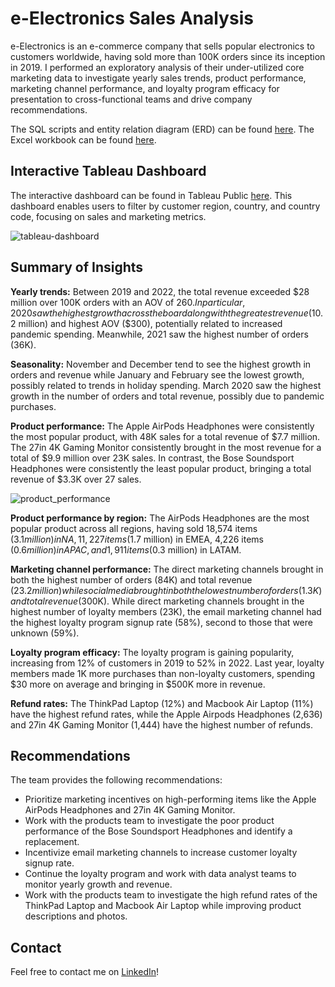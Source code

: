 # e-Electronics Sales Analysis

e-Electronics is an e-commerce company that sells popular electronics to customers worldwide, having sold more than 100K orders since its inception in 2019. I performed an exploratory analysis of their under-utilized core marketing data to investigate yearly sales trends, product performance, marketing channel performance, and loyalty program efficacy for presentation to cross-functional teams and drive company recommendations.

The SQL scripts and entity relation diagram (ERD) can be found [here](./sql_analysis/). The Excel workbook can be found [here](./excel_workbook/).

## Interactive Tableau Dashboard

The interactive dashboard can be found in Tableau Public [here](https://public.tableau.com/app/profile/astrosica/viz/e-ElectronicsSales/Dashboard). This dashboard enables users to filter by customer region, country, and country code, focusing on sales and marketing metrics.

![tableau-dashboard](https://github.com/jessicacampbell-astro/e-Electronics_sales_analysis/assets/23153120/33be2c24-cdeb-4f77-9b89-b8b4a4f59a32)

## Summary of Insights

**Yearly trends:** Between 2019 and 2022, the total revenue exceeded $28 million over 100K orders with an AOV of $260. In particular, 2020 saw the highest growth across the board along with the greatest revenue ($10.2 million) and highest AOV ($300), potentially related to increased pandemic spending. Meanwhile, 2021 saw the highest number of orders (36K).

**Seasonality:** November and December tend to see the highest growth in orders and revenue while January and February see the lowest growth, possibly related to trends in holiday spending. March 2020 saw the highest growth in the number of orders and total revenue, possibly due to pandemic purchases.

**Product performance:** The Apple AirPods Headphones were consistently the most popular product, with 48K sales for a total revenue of $7.7 million. The 27in 4K Gaming Monitor consistently brought in the most revenue for a total of $9.9 million over 23K sales. In contrast, the Bose Soundsport Headphones were consistently the least popular product, bringing a total revenue of $3.3K over 27 sales.

![product_performance](https://github.com/jessicacampbell-astro/e-Electronics_analysis/assets/23153120/77ccc229-490d-4a53-af9d-b2b3ee5daca4)

**Product performance by region:** The AirPods Headphones are the most popular product across all regions, having sold 18,574 items ($3.1 million) in NA, 11,227 items ($1.7 million) in EMEA, 4,226 items ($0.6 million) in APAC, and 1,911 items ($0.3 million) in LATAM.

**Marketing channel performance:** The direct marketing channels brought in both the highest number of orders (84K) and total revenue ($23.2 million) while social media brought in both the lowest number of orders (1.3K) and total revenue ($300K). While direct marketing channels brought in the highest number of loyalty members (23K), the email marketing channel had the highest loyalty program signup rate (58%), second to those that were unknown (59%). 

**Loyalty program efficacy:** The loyalty program is gaining popularity, increasing from 12% of customers in 2019 to 52% in 2022. Last year, loyalty members made 1K more purchases than non-loyalty customers, spending $30 more on average and bringing in $500K more in revenue.

**Refund rates:** The ThinkPad Laptop (12%) and Macbook Air Laptop (11%) have the highest refund rates, while the Apple Airpods Headphones (2,636) and 27in 4K Gaming Monitor (1,444) have the highest number of refunds.

## Recommendations

The team provides the following recommendations:

- Prioritize marketing incentives on high-performing items like the Apple AirPods Headphones and 27in 4K Gaming Monitor.
- Work with the products team to investigate the poor product performance of the Bose Soundsport Headphones and identify a replacement.
- Incentivize email marketing channels to increase customer loyalty signup rate.
- Continue the loyalty program and work with data analyst teams to monitor yearly growth and revenue.
- Work with the products team to investigate the high refund rates of the ThinkPad Laptop and Macbook Air Laptop while improving product descriptions and photos.

## Contact

Feel free to contact me on [LinkedIn](https://www.linkedin.com/in/jessicacampbell-astro/)!
